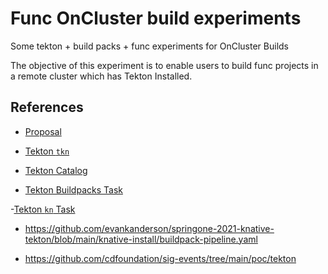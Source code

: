 # Func OnCluster build experiments
Some tekton + build packs + func experiments for OnCluster Builds

The objective of this experiment is to enable users to build func projects in a remote cluster which has Tekton Installed. 



## References


- [Proposal](https://docs.google.com/document/d/1iQFVtfsrYb4pp616h3B_IXQB1Cck1oxt7ypZyU8ChzE/edit)

- [Tekton `tkn`](https://github.com/tektoncd/cli)

- [Tekton Catalog](https://github.com/tektoncd/catalog/)

- [Tekton Buildpacks Task](https://github.com/tektoncd/catalog/tree/main/task/buildpacks/0.3)

-[Tekton `kn` Task](https://github.com/tektoncd/catalog/blob/main/task/kn/0.1/kn.yaml)

- https://github.com/evankanderson/springone-2021-knative-tekton/blob/main/knative-install/buildpack-pipeline.yaml

- https://github.com/cdfoundation/sig-events/tree/main/poc/tekton 


